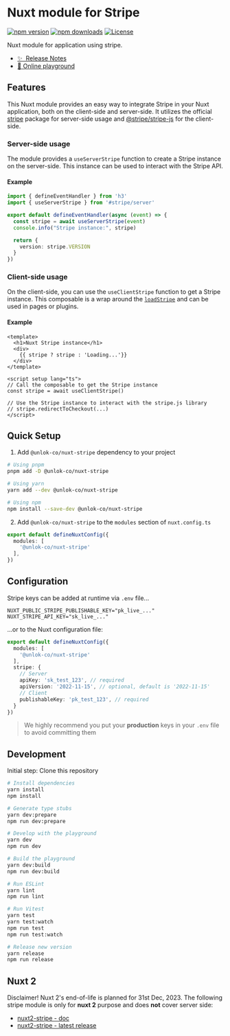 # Nuxt module for Stripe

[![npm version][npm-version-src]][npm-version-href]
[![npm downloads][npm-downloads-src]][npm-downloads-href]
[![License][license-src]][license-href]

Nuxt module for application using stripe.

- [✨ &nbsp;Release Notes](/CHANGELOG.md)
- [🏀 Online playground](https://stackblitz.com/github/fuentesloic/nuxt-stripe?file=playground%2Fapp.vue)

## Features

This Nuxt module provides an easy way to integrate Stripe in your Nuxt application, both on the client-side and server-side. It utilizes the official [stripe](https://www.npmjs.com/package/stripe) package for server-side usage and [@stripe/stripe-js](https://www.npmjs.com/package/@stripe/stripe-js) for the client-side.

### Server-side usage

The module provides a `useServerStripe` function to create a Stripe instance on the server-side.
This instance can be used to interact with the Stripe API.

#### Example
```ts
import { defineEventHandler } from 'h3'
import { useServerStripe } from '#stripe/server'

export default defineEventHandler(async (event) => {
  const stripe = await useServerStripe(event)
  console.info("Stripe instance:", stripe)

  return {
    version: stripe.VERSION
  }
})
```

### Client-side usage

On the client-side, you can use the `useClientStripe` function to get a Stripe instance.
This composable is a wrap around the [`loadStripe`](https://github.com/stripe/stripe-js#loadstripe) and can be used in pages or plugins.

#### Example
```vue
<template>
  <h1>Nuxt Stripe instance</h1>
  <div>
    {{ stripe ? stripe : 'Loading...'}}
  </div>
</template>

<script setup lang="ts">
// Call the composable to get the Stripe instance
const stripe = await useClientStripe()

// Use the Stripe instance to interact with the stripe.js library
// stripe.redirectToCheckout(...)
</script>
```

## Quick Setup

1. Add `@unlok-co/nuxt-stripe` dependency to your project

```bash
# Using pnpm
pnpm add -D @unlok-co/nuxt-stripe

# Using yarn
yarn add --dev @unlok-co/nuxt-stripe

# Using npm
npm install --save-dev @unlok-co/nuxt-stripe
```

2. Add `@unlok-co/nuxt-stripe` to the `modules` section of `nuxt.config.ts`

```ts
export default defineNuxtConfig({
  modules: [
    '@unlok-co/nuxt-stripe'
  ],
})
```

## Configuration

Stripe keys can be added at runtime via `.env` file...

```env
NUXT_PUBLIC_STRIPE_PUBLISHABLE_KEY="pk_live_..."
NUXT_STRIPE_API_KEY="sk_live_..."
```

...or to the Nuxt configuration file:


```ts
export default defineNuxtConfig({
  modules: [
    '@unlok-co/nuxt-stripe'
  ],
  stripe: {
    // Server
    apiKey: 'sk_test_123', // required
    apiVersion: '2022-11-15', // optional, default is '2022-11-15'
    // Client
    publishableKey: 'pk_test_123', // required
  }
})
```

> We highly recommend you put your **production** keys in your `.env` file to avoid committing them

## Development

Initial step: Clone this repository

```bash
# Install dependencies
yarn install
npm install

# Generate type stubs
yarn dev:prepare
npm run dev:prepare

# Develop with the playground
yarn dev
npm run dev

# Build the playground
yarn dev:build
npm run dev:build

# Run ESLint
yarn lint
npm run lint

# Run Vitest
yarn test
yarn test:watch
npm run test
npm run test:watch

# Release new version
yarn release
npm run release
```

## Nuxt 2

Disclaimer! Nuxt 2's end-of-life is planned for 31st Dec, 2023.
The following stripe module is only for **nuxt 2** purpose and does **not** cover server side:
- [nuxt2-stripe - doc](https://github.com/WilliamDASILVA/nuxt-stripe-module)
- [nuxt2-stripe - latest release](https://github.com/WilliamDASILVA/nuxt-stripe-module/releases/tag/3.0.0)

<!-- Badges -->
[npm-version-src]: https://img.shields.io/npm/v/@unlok-co/nuxt-stripe/latest.svg?style=flat&colorA=18181B&colorB=28CF8D
[npm-version-href]: https://npmjs.com/package/@unlok-co/nuxt-stripe

[npm-downloads-src]: https://img.shields.io/npm/dm/@unlok-co/nuxt-stripe.svg?style=flat&colorA=18181B&colorB=28CF8D
[npm-downloads-href]: https://npmjs.com/package/@unlok-co/nuxt-stripe

[license-src]: https://img.shields.io/npm/l/@unlok-co/nuxt-stripe.svg?style=flat&colorA=18181B&colorB=28CF8D
[license-href]: https://npmjs.com/package/@unlok-co/nuxt-stripe

[nuxt-src]: https://img.shields.io/badge/Nuxt-18181B?logo=nuxt.js
[nuxt-href]: https://nuxt.com
